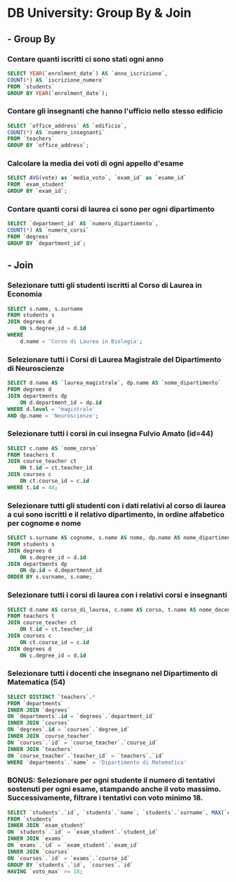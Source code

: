# DB University: Group By & Join


## - Group By

### Contare quanti iscritti ci sono stati ogni anno

```sql
SELECT YEAR(`enrolment_date`) AS `anno_iscrizione`, 
COUNT(*) AS `iscrizione_numero`
FROM `students`
GROUP BY YEAR(`enrolment_date`);
```

### Contare gli insegnanti che hanno l'ufficio nello stesso edificio

```sql
SELECT `office_address` AS `edificio`,
COUNT(*) AS `numero_insegnanti`
FROM `teachers`
GROUP BY `office_address`;
```

### Calcolare la media dei voti di ogni appello d'esame

```sql
SELECT AVG(vote) as `media_voto`, `exam_id` as `esame_id`
FROM `exam_student`
GROUP BY `exam_id`;
```

### Contare quanti corsi di laurea ci sono per ogni dipartimento
```sql
SELECT `department_id` AS `numero_dipartimento`,
COUNT(*) AS `numero_corsi`
FROM `degrees`
GROUP BY `department_id`;
```


## - Join

### Selezionare tutti gli studenti iscritti al Corso di Laurea in Economia

```sql
SELECT s.name, s.surname
FROM students s
JOIN degrees d
	ON s.degree_id = d.id
WHERE
	d.name = 'Corso di Laurea in Biologia';
```

### Selezionare tutti i Corsi di Laurea Magistrale del Dipartimento di Neuroscienze

```sql
SELECT d.name AS `laurea_magistrale`, dp.name AS `nome_dipartimento`
FROM degrees d
JOIN departments dp
    ON d.department_id = dp.id
WHERE d.level = 'magistrale'
AND dp.name = 'Neuroscienze';
```

### Selezionare tutti i corsi in cui insegna Fulvio Amato (id=44)

```sql
SELECT c.name AS `nome_corso`
FROM teachers t
JOIN course_teacher ct
    ON t.id = ct.teacher_id
JOIN courses c
    ON ct.course_id = c.id
WHERE t.id = 44;
```

### Selezionare tutti gli studenti con i dati relativi al corso di laurea a cui sono iscritti e il relativo dipartimento, in ordine alfabetico per cognome e nome

```sql
SELECT s.surname AS cognome, s.name AS nome, dp.name AS nome_dipartimento, d.website AS sito_internet
FROM students s
JOIN degrees d
    ON s.degree_id = d.id
JOIN departments dp
    ON dp.id = d.department_id
ORDER BY s.surname, s.name;
```

### Selezionare tutti i corsi di laurea con i relativi corsi e insegnanti

```sql
SELECT d.name AS corso_di_laurea, c.name AS corso, t.name AS nome_docente, t.surname AS cognome_docente
FROM teachers t
JOIN course_teacher ct 
    ON t.id = ct.teacher_id
JOIN courses c
    ON ct.course_id = c.id
JOIN degrees d
    ON c.degree_id = d.id
```

### Selezionare tutti i docenti che insegnano nel Dipartimento di Matematica (54)

```sql
SELECT DISTINCT `teachers`.*
FROM `departments` 
INNER JOIN `degrees`
ON `departments`.id = `degrees`.`department_id`
INNER JOIN `courses`
ON `degrees`.id = `courses`.`degree_id`
INNER JOIN `course_teacher`
ON `courses`.`id` = `course_teacher`.`course_id`
INNER JOIN `teachers`
ON `course_teacher`.`teacher_id` = `teachers`.`id`
WHERE `departments`.`name` = 'Dipartimento di Matematica'
```

### BONUS: Selezionare per ogni studente il numero di tentativi sostenuti per ogni esame, stampando anche il voto massimo. Successivamente, filtrare i tentativi con voto minimo 18.

```sql
SELECT `students`.`id`, `students`.`name`, `students`.`surname`, MAX(`exam_student`.`vote`) AS `voto_max`, `courses`.`name` AS `course_name`, COUNT(*) AS `tentativi`
FROM `students`
INNER JOIN `exam_student`
ON `students`.`id` = `exam_student`.`student_id`
INNER JOIN `exams`
ON `exams`.`id` = `exam_student`.`exam_id`
INNER JOIN `courses`
ON `courses`.`id` = `exams`.`course_id`
GROUP BY `students`.`id`, `courses`.`id`
HAVING `voto_max` >= 18;
```